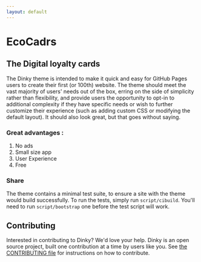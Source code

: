 ```yaml
---
layout: default
---
```

# EcoCadrs


## The Digital loyalty cards 

The Dinky theme is intended to make it quick and easy for GitHub Pages users to create their first (or 100th) website. The theme should meet the vast majority of users' needs out of the box, erring on the side of simplicity rather than flexibility, and provide users the opportunity to opt-in to additional complexity if they have specific needs or wish to further customize their experience (such as adding custom CSS or modifying the default layout). It should also look great, but that goes without saying.


### Great advantages :

1. No ads
2. Small size app
3. User Experience
5. Free


### Share

The theme contains a minimal test suite, to ensure a site with the theme would build successfully. To run the tests, simply run `script/cibuild`. You'll need to run `script/bootstrap` one before the test script will work.

## Contributing

Interested in contributing to Dinky? We'd love your help. Dinky is an open source project, built one contribution at a time by users like you. See [the CONTRIBUTING file](docs/CONTRIBUTING.md) for instructions on how to contribute.

